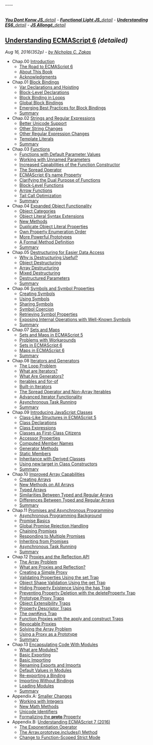 ###### ----
***[You Dont Konw JS]**[_detail](https://github.com/kiyounglee/You-Dont-Know-JS/blob/master/tocd.md#you-dont-konw-js-detailed---functional-light-js-detailed---understanding-es6-detailed---js-allongé-detailed) - **[Functional Light JS]**[_detail](https://github.com/kiyounglee/Functional-Light-JS/blob/master/manuscript/tocd.md#you-dont-konw-js-detailed---functional-light-js-detailed---understanding-es6-detailed---js-allongé-detailed) - **[Understanding ES6]**[_detail](https://github.com/kiyounglee/understandinges6/blob/master/manuscript/tocd.md#you-dont-konw-js-detailed---functional-light-js-detailed---understanding-es6-detailed---js-allongé-detailed) - **[JS Allongé]**[_detail](https://github.com/kiyounglee/javascript-allonge-six/blob/master/myAllonge/markdown/tocd.md#you-dont-konw-js-detailed---functional-light-js-detailed---understanding-es6-detailed---js-allongé-detailed)*

[You Dont Konw JS]: https://github.com/kiyounglee/You-Dont-Know-JS/blob/master/toc.md#----
[Functional Light JS]: https://github.com/kiyounglee/Functional-Light-JS/blob/master/manuscript/toc.md#----
[Understanding ES6]: https://github.com/kiyounglee/understandinges6/blob/master/manuscript/toc.md#----
[JS Allongé]: https://github.com/kiyounglee/javascript-allonge-six/blob/master/myAllonge/markdown/toc.md#----

## [Understanding ECMAScript 6](toc.md#you-dont-konw-js-detailed---functional-light-js-detailed---understanding-es6-detailed---js-allong%C3%A9-detailed) *(detailed)*
*Aug 16, 2016(352p) - [by Nicholas C. Zakas](https://github.com/nzakas)*
* Chap.00 [Introduction](00-Introduction.md) 
    * [The Road to ECMAScript 6](00-Introduction.md)   
    * [About This Book](00-Introduction.md)    
    * [Acknowledgments](00-Introduction.md)   
* Chap.01 [Block Bindings](01-Block-Bindings.md) 
    * [Var Declarations and Hoisting](01-Block-Bindings.md) 
    * [Block-Level Declarations](01-Block-Bindings.md) 
    * [Block Binding in Loops](01-Block-Bindings.md)
    * [Global Block Bindings](01-Block-Bindings.md) 
    * [Emerging Best Practices for Block Bindings](01-Block-Bindings.md) 
    * [Summary](01-Block-Bindings.md) 
* Chap.02 [Strings and Regular Expressions](02-Strings-and-Regular-Expressions.md) 
    * [Better Unicode Support](02-Strings-and-Regular-Expressions.md) 
    * [Other String Changes](02-Strings-and-Regular-Expressions.md) 
    * [Other Regular Expression Changes](02-Strings-and-Regular-Expressions.md) 
    * [Template Literals](02-Strings-and-Regular-Expressions.md) 
    * [Summary](02-Strings-and-Regular-Expressions.md) 
* Chap.03 [Functions](03-Functions.md) 
    * [Functions with Default Parameter Values](03-Functions.md) 
    * [Working with Unnamed Parameters](03-Functions.md) 
    * [Increased Capabilities of the Function Constructor](03-Functions.md) 
    * [The Spread Operator](03-Functions.md) 
    * [ECMAScript 6’s name Property](03-Functions.md) 
    * [Clarifying the Dual Purpose of Functions](03-Functions.md) 
    * [Block-Level Functions](03-Functions.md) 
    * [Arrow Functions](03-Functions.md) 
    * [Tail Call Optimization](03-Functions.md) 
    * [Summary](03-Functions.md) 
* Chap.04 [Expanded Object Functionality](04-Objects.md) 
    * [Object Categories](04-Objects.md) 
    * [Object Literal Syntax Extensions](04-Objects.md) 
    * [New Methods](04-Objects.md) 
    * [Duplicate Object Literal Properties](04-Objects.md) 
    * [Own Property Enumeration Order](04-Objects.md) 
    * [More Powerful Prototypes](04-Objects.md) 
    * [A Formal Method Definition](04-Objects.md) 
    * [Summary](04-Objects.md) 
* Chap.05 [Destructuring for Easier Data Access](05-Destructuring.md) 
    * [Why is Destructuring Useful?](05-Destructuring.md) 
    * [Object Destructuring](05-Destructuring.md) 
    * [Array Destructuring](05-Destructuring.md) 
    * [Mixed Destructuring](05-Destructuring.md) 
    * [Destructured Parameters](05-Destructuring.md) 
    * [Summary](05-Destructuring.md) 
* Chap.06 [Symbols and Symbol Properties](06-Symbols.md) 
    * [Creating Symbols](06-Symbols.md) 
    * [Using Symbols](06-Symbols.md) 
    * [Sharing Symbols](06-Symbols.md) 
    * [Symbol Coercion](06-Symbols.md) 
    * [Retrieving Symbol Properties](06-Symbols.md) 
    * [Exposing Internal Operations with Well-Known Symbols](06-Symbols.md) 
    * [Summary](06-Symbols.md) 
* Chap.07 [Sets and Maps](07-Sets-And-Maps.md) 
    * [Sets and Maps in ECMAScript 5](07-Sets-And-Maps.md) 
    * [Problems with Workarounds](07-Sets-And-Maps.md) 
    * [Sets in ECMAScript 6](07-Sets-And-Maps.md) 
    * [Maps in ECMAScript 6](07-Sets-And-Maps.md) 
    * [Summary](07-Sets-And-Maps.md) 
* Chap.08 [Iterators and Generators](08-Iterators-And-Generators.md) 
    * [The Loop Problem](08-Iterators-And-Generators.md#the-loop-problem) 
    * [What are Iterators?](08-Iterators-And-Generators.md#what-are-iterators) 
    * [What Are Generators?](08-Iterators-And-Generators.md#what-are-generators) 
    * [Iterables and for-of](08-Iterators-And-Generators.md#iterables-and-for-of) 
    * [Built-in Iterators](08-Iterators-And-Generators.md#built-in-iterators) 
    * [The Spread Operator and Non-Array Iterables](08-Iterators-And-Generators.md#the-spread-operator-and-non-array-iterables) 
    * [Advanced Iterator Functionality](08-Iterators-And-Generators.md#advanced-iterator-functionality) 
    * [Asynchronous Task Running](08-Iterators-And-Generators.md#asynchronous-task-running) 
    * [Summary](08-Iterators-And-Generators.md#summary) 
* Chap.09 [Introducing JavaScript Classes](09-Classes.md) 
    * [Class-Like Structures in ECMAScript 5](09-Classes.md#class-like-structures-in-ecmascript-5) 
    * [Class Declarations](09-Classes.md#class-declarations) 
    * [Class Expressions](09-Classes.md#class-expressions) 
    * [Classes as First-Class Citizens](09-Classes.md#classes-as-first-class-citizens) 
    * [Accessor Properties](09-Classes.md#accessor-properties) 
    * [Computed Member Names](09-Classes.md#computed-member-names) 
    * [Generator Methods](09-Classes.md#generator-methods) 
    * [Static Members](09-Classes.md#static-members) 
    * [Inheritance with Derived Classes](09-Classes.md#inheritance-with-derived-classes) 
    * [Using new.target in Class Constructors](09-Classes.md#using-newtarget-in-class-constructors) 
    * [Summary](09-Classes.md#summary) 
* Chap.10 [Improved Array Capabilities](10-Arrays.md) 
    * [Creating Arrays](10-Arrays.md#creating-arrays) 
    * [New Methods on All Arrays](10-Arrays.md#new-methods-on-all-arrays) 
    * [Typed Arrays](10-Arrays.md#typed-arrays) 
    * [Similarities Between Typed and Regular Arrays](10-Arrays.md#similarities-between-typed-and-regular-arrays) 
    * [Differences Between Typed and Regular Arrays](10-Arrays.md#differences-between-typed-and-regular-arrays) 
    * [Summary](10-Arrays.md#summary) 
* Chap.11 [Promises and Asynchronous Programming](11-Promises.md) 
    * [Asynchronous Programming Background](11-Promises.md#asynchronous-programming-background) 
    * [Promise Basics](11-Promises.md#promise-basics) 
    * [Global Promise Rejection Handling](11-Promises.md#global-promise-rejection-handling) 
    * [Chaining Promises](11-Promises.md#chaining-promises) 
    * [Responding to Multiple Promises](11-Promises.md#responding-to-multiple-promises) 
    * [Inheriting from Promises](11-Promises.md#inheriting-from-promises) 
    * [Asynchronous Task Running](11-Promises.md#asynchronous-task-running)
    * [Summary](11-Promises.md#summary) 
* Chap.12 [Proxies and the Reflection API](12-Proxies-and-Reflection.md) 
    * [The Array Problem](12-Proxies-and-Reflection.md#the-array-problem) 
    * [What are Proxies and Reflection?](12-Proxies-and-Reflection.md#what-are-proxies-and-reflection) 
    * [Creating a Simple Proxy](12-Proxies-and-Reflection.md#creating-a-simple-proxy) 
    * [Validating Properties Using the set Trap](12-Proxies-and-Reflection.md#validating-properties-using-the-set-trap) 
    * [Object Shape Validation Using the get Trap](12-Proxies-and-Reflection.md#object-shape-validation-using-the-get-trap) 
    * [Hiding Property Existence Using the has Trap](12-Proxies-and-Reflection.md#hiding-property-existence-using-the-has-trap) 
    * [Preventing Property Deletion with the deleteProperty Trap](12-Proxies-and-Reflection.md#preventing-property-deletion-with-the-deleteproperty-trap) 
    * [Prototype Proxy Traps](12-Proxies-and-Reflection.md#prototype-proxy-traps) 
    * [Object Extensibility Traps](12-Proxies-and-Reflection.md#object-extensibility-traps) 
    * [Property Descriptor Traps](12-Proxies-and-Reflection.md#property-descriptor-traps) 
    * [The ownKeys Trap](12-Proxies-and-Reflection.md#the-ownkeys-trap) 
    * [Function Proxies with the apply and construct Traps](12-Proxies-and-Reflection.md#function-proxies-with-the-apply-and-construct-traps) 
    * [Revocable Proxies](12-Proxies-and-Reflection.md#revocable-proxies) 
    * [Solving the Array Problem](12-Proxies-and-Reflection.md#solving-the-array-problem) 
    * [Using a Proxy as a Prototype](12-Proxies-and-Reflection.md#using-a-proxy-as-a-prototype) 
    * [Summary](12-Proxies-and-Reflection.md#summary) 
* Chap.13 [Encapsulating Code With Modules](13-Modules.md) 
    * [What are Modules?](13-Modules.md#what-are-modules) 
    * [Basic Exporting](13-Modules.md#basic-exporting) 
    * [Basic Importing](13-Modules.md#basic-importing) 
    * [Renaming Exports and Imports](13-Modules.md#renaming-exports-and-imports) 
    * [Default Values in Modules](13-Modules.md#default-values-in-modules) 
    * [Re-exporting a Binding](13-Modules.md#re-exporting-a-binding) 
    * [Importing Without Bindings](13-Modules.md#importing-without-bindings) 
    * [Loading Modules](13-Modules.md#loading-modules) 
    * [Summary](13-Modules.md#summary) 
* Appendix.A: [Smaller Changes](A-Other-Changes.md) 
    * [Working with Integers](A-Other-Changes.md#working-with-integers) 
    * [New Math Methods](A-Other-Changes.md#new-math-methods) 
    * [Unicode Identifiers](A-Other-Changes.md#unicode-identifiers) 
    * [Formalizing the __proto__ Property](A-Other-Changes.md#formalizing-the-__proto__-property) 
* Appendix.B: [Understanding ECMAScript 7 (2016)](B-ECMAScript-7.md) 
    * [The Exponentiation Operator](B-ECMAScript-7.md#the-exponentiation-operator) 
    * [The Array.prototype.includes() Method](B-ECMAScript-7.md#the-arrayprototypeincludes-method) 
    * [Change to Function-Scoped Strict Mode](B-ECMAScript-7.md#change-to-function-scoped-strict-mode) 
